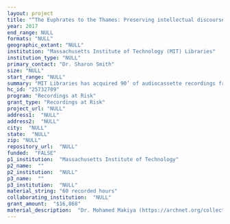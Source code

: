 ```yaml
--- 
layout: project 
title: "“The Euphrates to the Thames: Preserving intellectual discourse from Arab and Islamic diaspora in late 20th century London, selected recordings from the Mohamed Makiya Archive at MIT Libraries.”"
year: 2017
end_range: NULL
formats: "NULL"
geographic_extant: "NULL"
institution: "Massachusetts Institute of Technology (MIT) Libraries"
institution_type: "NULL"
primary_contact: "Dr. Sharon Smith"
size: "NULL"
start_range: "NULL"
summary: "MIT Libraries has acquired 90’ of audiocassette recordings from the Mohamed Makiya estate. Makiya was a renowned Iraqi architect, who lived his later years in London in exile. In 1986, Makiya founded the Kufa Gallery in London as a diwaniya for Arab culture, a place for social and cultural gatherings. His aim was to keep the Arab and Islamic intellectual, artistic, and humanistic traditions alive. Recordings of Arab musicians, artists, and humanities scholars at the Kufa Gallery and elsewhere are included in the collection. These rare recordings contain an endangered Arab intellectual and cultural heritage at great risk of being lost. The MIT Libraries seeks to preserve these recordings and publish them on the open access library web site Archnet. Activities will include NEDCC digital preservation, transferal of files to MIT’s storage server with back-up, editing tapes as needed, publishing on Archnet, and internationally publicizing their accessibility."
hc_id: "25732709"
program: "Recordings at Risk"
grant_type: "Recordings at Risk"
project_url: "NULL"
address1:  "NULL"
address2:  "NULL"
city:  "NULL"
state:  "NULL"
zip: "NULL"
repository_url:  "NULL"
funded:  "FALSE"
p1_institution:  "Massachusetts Institute of Technology"
p2_name:  ""
p2_institution:  "NULL"
p3_name:  ""
p3_institution:  "NULL"
material_string: "60 recorded hours"
collaborating_institution:  "NULL"
grant_amount:  "$16,868"
material_description:  "Dr. Mohamed Makiya (https://archnet.org/collections/123/authorities/13), University of Baghdad School of Architecture co-founder and London-based Kufa Gallery founder, donated 90 feet of audiocassette tape recordings to the Aga Khan Documentation Center at MIT Libraries (AKDC@MIT) in his estate. These recordings document the intellectual vibrancy of Arab cultures in the late 20th century represented in lectures, symposia, concerts, and conversations conducted primarily at London’s Kufa Gallery by both Arab and British scholars of Middle Eastern humanities, art, and architecture. (See https://archnet.org/collections/123/publications/10061 for a catalog of Kufa Gallery events.) Makiya founded the Kufa Gallery in 1986 as a diwaniya for Arab culture, a place for social and cultural gatherings. Makiya kept the recordings in his London apartment until his donation to AKDC. The AKDC has the documentation (attached) to demonstrate full ownership of the tapes. The recordings include lute concerts, poetry readings, and lectures on such topics as: the history of Jewish Iraqis; Sumarian civilization; Babylonian philosophy; Sufi artistic traditions; the pre-Islamic era of Iraq; and understanding the Dead Sea Scrolls. Many other social scientists, architects, historians, and artists whose scholarly narratives were interrupted by regional conflict or oppressive political regimes, are included in the collection. Makiya and his peers had a strong desire to expose the general public to a humanistic view of the Islamic Arab world, its history, and culture. Many monuments and scholarly documents created by Arab people have been destroyed over the course of the last century. These recordings offer one means to preserve an endangered cultural heritage. Makiya’s intention in leaving the recordings, as well as his papers and architectural drawings to the AKDC, was to ensure that they would always be accessible to the people of Iraq and other Arab countries. In many cases, the recordings can be linked to other appropriate documents housed on Archnet."
---
```

